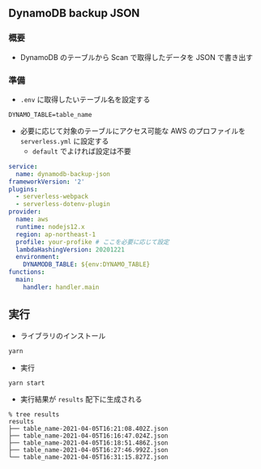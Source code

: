 ## DynamoDB backup JSON

### 概要

- DynamoDB のテーブルから Scan で取得したデータを JSON で書き出す

### 準備

- `.env` に取得したいテーブル名を設定する

```
DYNAMO_TABLE=table_name
```

- 必要に応じて対象のテーブルにアクセス可能な AWS のプロファイルを `serverless.yml` に設定する
  - `default` でよければ設定は不要

```yml
service:
  name: dynamodb-backup-json
frameworkVersion: '2'
plugins:
  - serverless-webpack
  - serverless-dotenv-plugin
provider:
  name: aws
  runtime: nodejs12.x
  region: ap-northeast-1
  profile: your-profike # ここを必要に応じて設定
  lambdaHashingVersion: 20201221
  environment:
    DYNAMODB_TABLE: ${env:DYNAMO_TABLE}
functions:
  main:
    handler: handler.main
```

## 実行

- ライブラリのインストール

```sh
yarn
```

- 実行

```sh
yarn start
```

- 実行結果が `results` 配下に生成される

```
% tree results
results
├── table_name-2021-04-05T16:21:08.402Z.json
├── table_name-2021-04-05T16:16:47.024Z.json
├── table_name-2021-04-05T16:18:51.486Z.json
├── table_name-2021-04-05T16:27:46.992Z.json
└── table_name-2021-04-05T16:31:15.827Z.json
```
